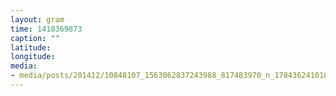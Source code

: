 ```yaml
---
layout: gram
time: 1418369873
caption: ""
latitude: 
longitude: 
media:
- media/posts/201412/10848107_1563062837243988_817483970_n_17843624101000351.jpg
---
```

